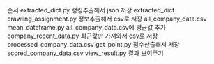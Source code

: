 순서 
extracted_dict.py			 랭킹추출해서 json 저장 extracted_dict
crawling_assignment.py		 정보추출해서 csv로 저장 all_company_data.csv
mean_dataframe.py 		all_company_data.csv에 평균값 추가
company_recent_data.py 	최근값만 가져와서 csv로 저장 processed_company_data.csv
get_point.py 			점수산출해서 저장 scored_company_data.csv
view_result.py 			결과 보여주기

